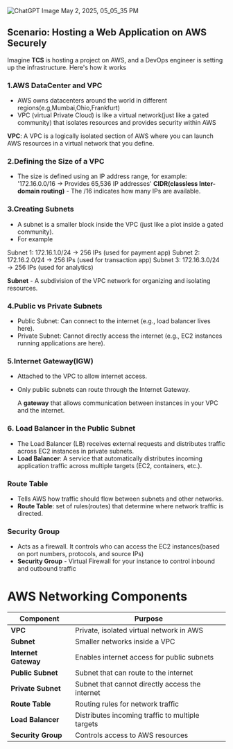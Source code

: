 
![ChatGPT Image May 2, 2025, 05_05_35 PM](https://github.com/user-attachments/assets/10ca611c-1173-4634-8c46-319c6aa327cb)


## Scenario: Hosting a Web Application on AWS Securely

Imagine **TCS** is hosting a project on AWS, and a DevOps engineer is setting up the infrastructure. Here's how it works

### 1.AWS DataCenter and VPC

- AWS owns datacenters around the world in different regions(e.g,Mumbai,Ohio,Frankfurt)
- VPC (virtual Private Cloud) is like a virtual network(just like a gated community) that isolates resources and provides security within AWS

**VPC**: A VPC is a logically isolated section of AWS where you can launch AWS resources in a virtual network that you define.

### 2.Defining the Size of a VPC
- The size is defined using an IP address range, for example:
   '172.16.0.0/16 → Provides 65,536 IP addresses'
**CIDR(classless Inter-domain routing)** - The /16 indicates how many IPs are available.

### 3.Creating Subnets
- A subnet is a smaller block inside the VPC (just like a plot inside a gated community).
- For example

Subnet 1: 172.16.1.0/24 → 256 IPs (used for payment app)
Subnet 2: 172.16.2.0/24 → 256 IPs (used for transaction app)
Subnet 3: 172.16.3.0/24 → 256 IPs (used for analytics)

**Subnet** -  A subdivision of the VPC network for organizing and isolating resources.

### 4.Public vs Private Subnets
- Public Subnet: Can connect to the internet (e.g., load balancer lives here).
- Private Subnet: Cannot directly access the internet (e.g., EC2 instances running applications are here).

### 5.Internet Gateway(IGW)
- Attached to the VPC to allow internet access.
- Only public subnets can route through the Internet Gateway.

  A **gateway** that allows communication between instances in your VPC and the internet.

### 6. Load Balancer in the Public Subnet
- The Load Balancer (LB) receives external requests and distributes traffic across EC2 instances in private subnets.
- **Load Balancer**: A service that automatically distributes incoming application traffic across multiple targets (EC2, containers, etc.).

### Route Table
- Tells AWS how traffic should flow between subnets and other networks.
- **Route Table**: set of rules(routes) that determine where network traffic is directed.

### Security Group
- Acts as a firewall. It controls who can access the EC2 instances(based on port numbers, protocols, and source IPs)
- **Security Group** - Virtual Firewall for your instance to control inbound and outbound traffic



# AWS Networking Components

| **Component**        | **Purpose**                                                |
|----------------------|------------------------------------------------------------|
| **VPC**              | Private, isolated virtual network in AWS                   |
| **Subnet**           | Smaller networks inside a VPC                             |
| **Internet Gateway** | Enables internet access for public subnets                |
| **Public Subnet**    | Subnet that can route to the internet                      |
| **Private Subnet**   | Subnet that cannot directly access the internet            |
| **Route Table**      | Routing rules for network traffic                          |
| **Load Balancer**    | Distributes incoming traffic to multiple targets           |
| **Security Group**   | Controls access to AWS resources                           |




  









